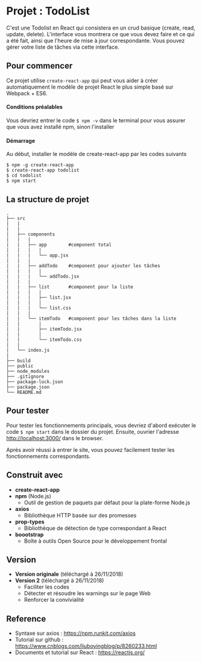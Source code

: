 # Projet : TodoList
C'est une Todolist en React qui consistera en un crud basique (create, read, update, delete). L'interface vous montrera ce que vous devez faire et ce qui a été fait, ainsi que l'heure de mise à jour correspondante. Vous pouvez gérer votre liste de tâches via cette interface.
  
## Pour commencer
Ce projet utilise `create-react-app` qui peut vous aider à créer automatiquement le modèle de projet React le plus simple basé sur Webpack + ES6.

#### Conditions préalables
Vous devriez entrer le code `$ npm -v` dans le terminal pour vous assurer que vous avez installé npm, sinon l'installer


#### Démarrage
Au début, installer le modèle de create-react-app par les codes suivants
````
$ npm -g create-react-app
$ create-react-app todolist
$ cd todolist
$ npm start
````

## La structure de projet
````
.
├── src                 
|   |   
|   |   
|   ├── components 
|   |   |   
|   |   ├── app        #component total         
|   |   |   |
|   |   |   └── app.jsx
|   |   |
|   |   ├── addTodo    #component pour ajouter les tâches
|   |   |   |
|   |   |   └── addTodo.jsx
|   |   |  
|   |   ├── list       #component pour la liste
|   |   |   |
|   |   |   ├── list.jsx
|   |   |   |
|   |   |   └── list.css
|   |   |
|   |   └── itemTodo   #component pour les tâches dans la liste 
|   |       |
|   |       ├── itemTodo.jsx
|   |       |
|   |       └── itemTodo.css
|   |   
|   └── index.js       
|      
├── build               
├── public
├── node_modules       
├── .gitignore      
├── package-lock.json
├── package.json        
└── README.md           

````

## Pour tester
Pour tester les fonctionnements principals, vous devriez d'abord exécuter le code `$ npm start` dans le dossier du projet. Ensuite, ouvrier l'adresse <http://localhost:3000/> dans le browser.
   
Après avoir réussi à entrer le site, vous pouvez facilement tester les fonctionnements correspondants.

## Construit avec
* **create-react-app**
* **npm** (Node.js)
    * Outil de gestion de paquets par défaut pour la plate-forme Node.js
* **axios** 
    * Bibliothèque HTTP basée sur des promesses
* **prop-types**
    * Bibliothèque de détection de type correspondant à React
* **boootstrap** 
    * Boîte à outils Open Source pour le développement frontal

## Version
* **Version originale** (téléchargé à 26/11/2018)
* **Version 2** (téléchargé à 26/11/2018)
    * Faciliter les codes
    * Détecter et résoudre les warnings sur le page Web
    * Renforcer la convivialité

## Reference
* Syntaxe sur axios : <https://npm.runkit.com/axios>
* Tutorial sur github : <https://www.cnblogs.com/liuboyingblog/p/8260233.html>
* Documents et tutorial sur React : <https://reactjs.org/>

